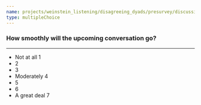 ```yaml
---
name: projects/weinstein_listening/disagreeing_dyads/presurvey/discussion_expected_smooth.md
type: multipleChoice
---
```


### How smoothly will the upcoming conversation go?

---

- Not at all 1
- 2
- 3
- Moderately 4
- 5
- 6
- A great deal 7
